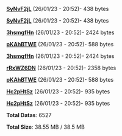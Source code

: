 [**SyNvF2jL**](/data/SyNvF2jL.txt) (26/01/23 - 20:52)- 438 bytes

[**SyNvF2jL**](/data/SyNvF2jL.txt) (26/01/23 - 20:52)- 438 bytes

[**3hsmgfHn**](/data/3hsmgfHn.txt) (26/01/23 - 20:52)- 2424 bytes

[**pKAhBTWE**](/data/pKAhBTWE.txt) (26/01/23 - 20:52)- 588 bytes

[**3hsmgfHn**](/data/3hsmgfHn.txt) (26/01/23 - 20:52)- 2424 bytes

[**rRxWZ6DN**](/data/rRxWZ6DN.txt) (26/01/23 - 20:52)- 2358 bytes

[**pKAhBTWE**](/data/pKAhBTWE.txt) (26/01/23 - 20:52)- 588 bytes

[**Hc2pHtSz**](/data/Hc2pHtSz.txt) (26/01/23 - 20:52)- 935 bytes

[**Hc2pHtSz**](/data/Hc2pHtSz.txt) (26/01/23 - 20:52)- 935 bytes

**Total Datas**: 6527

**Total Size**: 38.55 MB / 38.5 MB